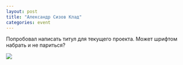 ```yaml
---
layout: post
title: "Александр Сизов Клад"
categories: event
---
```

Попробовал написать титул для текущего проекта. Может шрифтом набрать и не париться?

![](https://pics.livejournal.com/quillcraft/pic/000gahyf)
